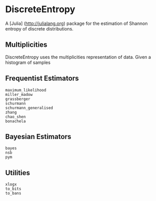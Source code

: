 # DiscreteEntropy

A [Julia] (http://julialang.org) package for the estimation of Shannon entropy of discrete distributions.

## Multiplicities
DiscreteEntropy uses the multiplicities representation of data. Given a histogram of samples

## Frequentist Estimators

```@docs
maximum_likelihood
miller_madow
grassberger
schurmann
schurmann_generalised
zhang
chao_shen
bonachela
```

## Bayesian Estimators

```@docs
bayes
nsb
pym
```


## Utilities

```@docs
xlogx
to_bits
to_bans
```
